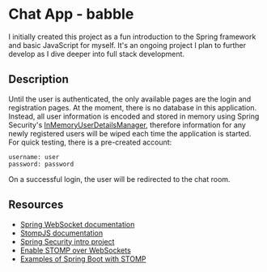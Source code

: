 # Chat App - babble
I initially created this project as a fun introduction to the Spring framework and basic JavaScript for myself. It's an ongoing project I plan to further develop as I dive deeper into full stack development.

## Description
Until the user is authenticated, the only available pages are the login and registration pages. At the moment, there is no database in this application. Instead, all user information is encoded and stored in memory using Spring Security's [InMemoryUserDetailsManager](https://docs.spring.io/spring-security/reference/servlet/authentication/passwords/in-memory.html), therefore information for any newly registered users will be wiped each time the application is started. For quick testing, there is a pre-created account:
```
username: user
password: password
```
On a successful login, the user will be redirected to the chat room.

## Resources
- [Spring WebSocket documentation](https://docs.spring.io/spring-framework/docs/4.3.x/spring-framework-reference/html/websocket.html#websocket-stomp-enable)
- [StompJS documentation](https://stomp-js.github.io/guide/stompjs/using-stompjs-v5.html)
- [Spring Security intro project](https://spring.io/guides/gs/securing-web/)
- [Enable STOMP over WebSockets](https://docs.spring.io/spring-framework/docs/4.3.x/spring-framework-reference/html/websocket.html#websocket-stomp-enable)
- [Examples of Spring Boot with STOMP](https://www.toptal.com/java/stomp-spring-boot-websocket)
